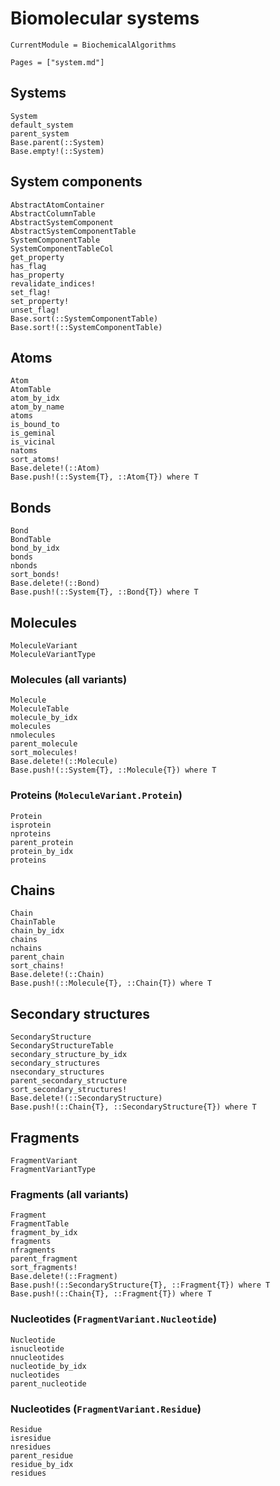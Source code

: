 # Biomolecular systems
```@meta
CurrentModule = BiochemicalAlgorithms
```

```@index
Pages = ["system.md"]
```

## Systems
```@docs
System
default_system
parent_system
Base.parent(::System)
Base.empty!(::System)
```

## System components
```@docs
AbstractAtomContainer
AbstractColumnTable
AbstractSystemComponent
AbstractSystemComponentTable
SystemComponentTable
SystemComponentTableCol
get_property
has_flag
has_property
revalidate_indices!
set_flag!
set_property!
unset_flag!
Base.sort(::SystemComponentTable)
Base.sort!(::SystemComponentTable)
```

## Atoms
```@docs
Atom
AtomTable
atom_by_idx
atom_by_name
atoms
is_bound_to
is_geminal
is_vicinal
natoms
sort_atoms!
Base.delete!(::Atom)
Base.push!(::System{T}, ::Atom{T}) where T
```

## Bonds
```@docs
Bond
BondTable
bond_by_idx
bonds
nbonds
sort_bonds!
Base.delete!(::Bond)
Base.push!(::System{T}, ::Bond{T}) where T
```

## Molecules
```@docs
MoleculeVariant
MoleculeVariantType
```

### Molecules (all variants)
```@docs
Molecule
MoleculeTable
molecule_by_idx
molecules
nmolecules
parent_molecule
sort_molecules!
Base.delete!(::Molecule)
Base.push!(::System{T}, ::Molecule{T}) where T
```

### Proteins (`MoleculeVariant.Protein`)
```@docs
Protein
isprotein
nproteins
parent_protein
protein_by_idx
proteins
```

## Chains
```@docs
Chain
ChainTable
chain_by_idx
chains
nchains
parent_chain
sort_chains!
Base.delete!(::Chain)
Base.push!(::Molecule{T}, ::Chain{T}) where T
```

## Secondary structures
```@docs
SecondaryStructure
SecondaryStructureTable
secondary_structure_by_idx
secondary_structures
nsecondary_structures
parent_secondary_structure
sort_secondary_structures!
Base.delete!(::SecondaryStructure)
Base.push!(::Chain{T}, ::SecondaryStructure{T}) where T
```

## Fragments
```@docs
FragmentVariant
FragmentVariantType
```

### Fragments (all variants)
```@docs
Fragment
FragmentTable
fragment_by_idx
fragments
nfragments
parent_fragment
sort_fragments!
Base.delete!(::Fragment)
Base.push!(::SecondaryStructure{T}, ::Fragment{T}) where T
Base.push!(::Chain{T}, ::Fragment{T}) where T
```

### Nucleotides (`FragmentVariant.Nucleotide`)
```@docs
Nucleotide
isnucleotide
nnucleotides
nucleotide_by_idx
nucleotides
parent_nucleotide
```

### Nucleotides (`FragmentVariant.Residue`)
```@docs
Residue
isresidue
nresidues
parent_residue
residue_by_idx
residues
```

